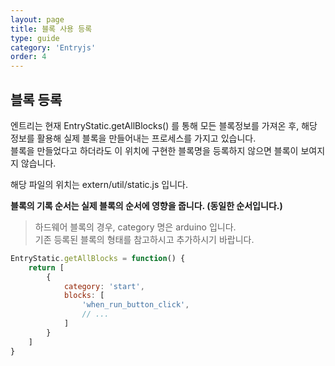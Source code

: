 ```yaml
---
layout: page
title: 블록 사용 등록
type: guide
category: 'Entryjs'
order: 4
---
```


## 블록 등록

엔트리는 현재 EntryStatic.getAllBlocks() 를 통해 모든 블록정보를 가져온 후, 
해당 정보를 활용해 실제 블록을 만들어내는 프로세스를 가지고 있습니다.  
블록을 만들었다고 하더라도 이 위치에 구현한 블록명을 등록하지 않으면 블록이 보여지지 않습니다.

해당 파일의 위치는 extern/util/static.js 입니다.  

**블록의 기록 순서는 실제 블록의 순서에 영향을 줍니다. (동일한 순서입니다.)**    

> 하드웨어 블록의 경우, category 명은 arduino 입니다.  
> 기존 등록된 블록의 형태를 참고하시고 추가하시기 바랍니다.

```js
EntryStatic.getAllBlocks = function() {
    return [
        {
            category: 'start',
            blocks: [
                'when_run_button_click',
                // ...
            ]
        }
    ]
}
```
